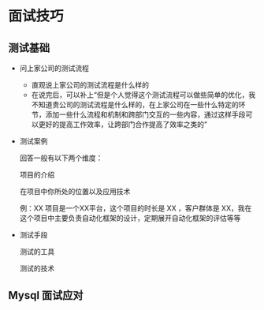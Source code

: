 # 面试技巧

## 测试基础

+ 问上家公司的测试流程
  + 直观说上家公司的测试流程是什么样的
  + 在说完后，可以补上“但是个人觉得这个测试流程可以做些简单的优化，我不知道贵公司的测试流程是什么样的，在上家公司在一些什么特定的环节，添加一些什么流程和机制和跨部门交互的一些内容，通过这样手段可以更好的提高工作效率，让跨部门合作提高了效率之类的”

+ 测试案例

  回答一般有以下两个维度：

  项目的介绍

  在项目中你所处的位置以及应用技术

  例：XX 项目是一个XX平台，这个项目的时长是 XX ，客户群体是 XX，我在这个项目中主要负责自动化框架的设计，定期展开自动化框架的评估等等

+ 测试手段

  测试的工具

  测试的技术

## Mysql 面试应对

